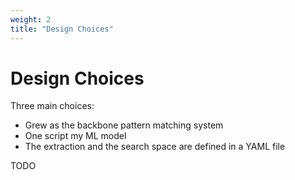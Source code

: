 ```yaml
---
weight: 2
title: "Design Choices"
---
```


# Design Choices

Three main choices:

- Grew as the backbone pattern matching system
- One script my ML model
- The extraction and the search space are defined in a YAML file

TODO

